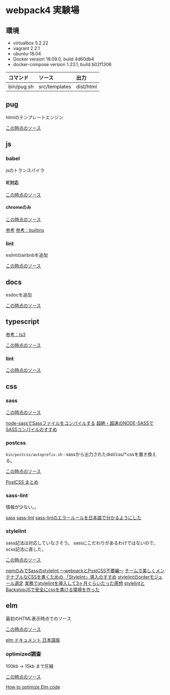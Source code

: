 # webpack4 実験場

## 環境

* virtualbox 5.2.22
* vagrant 2.2.1
* ubuntu-18.04
* Docker version 18.09.0, build 4d60db4
* docker-compose version 1.23.1, build b02f1306

|コマンド|ソース|出力|
|:--|:--|:--|
|bin/pug.sh|src/templates|dist/html|

## pug

htmlのテンプレートエンジン

[この時点のソース](https://github.com/hibohiboo/develop/tree/b52da33ee917a226673ce01629acc242241542e0/tutorial/lesson/webpack/webpack4)  

## js

### babel

jsのトランスパイラ

#### IE対応

[この時点のソース](https://github.com/hibohiboo/develop/tree/d18e14389602e71f79591832968e0a0722f3db80/tutorial/lesson/webpack/webpack4)  


#### chromeのみ

[この時点のソース](https://github.com/hibohiboo/develop/tree/192a01c5e15395a25d422d8105db7ebc0284e208/tutorial/lesson/webpack/webpack4)  


[参考](https://qiita.com/shibukawa/items/19ab5c381bbb2e09d0d9)
[参考：builtins](https://babeljs.io/docs/en/babel-preset-env)

### lint

eslintのairbnbを追加

[この時点のソース](https://github.com/hibohiboo/develop/tree/bd5f0809a4f0ea034a3363ba4570c23d43a1d631/tutorial/lesson/webpack/webpack4)  

## docs

esdocを追加

[この時点のソース](https://github.com/hibohiboo/develop/tree/d2e7e06489f5e52e22ce8d73b87f6912a8f76509/tutorial/lesson/webpack/webpack4)  

## typescript

[参考：ts3](https://qiita.com/vvakame/items/57a0559c45b88b2ae168)


[この時点のソース](https://github.com/hibohiboo/develop/tree/0e31ac98b46a044bfa0150089c91ccf6539299b8/tutorial/lesson/webpack/webpack4)  

### lint

[この時点のソース](https://github.com/hibohiboo/develop/tree/c350a05ad5cef36fdad93817d26bfc3a1263658e/tutorial/lesson/webpack/webpack4)  

## css

### sass
[この時点のソース](https://github.com/hibohiboo/develop/tree/b015d5d66d3c0e1f4b02970687bcfec987852ba9/tutorial/lesson/webpack/webpack4)  

[node-sassでSassファイルをコンパイルする](https://qiita.com/setouchi/items/2f7ae68764abe74934fb)
[超絶・超速のNODE-SASSでSASSコンパイルのすすめ](https://its-office.jp/blog/sass/2018/05/12/node-sass.html)

### postcss

`bin/postcss/autoprefix.sh` : sassから出力されたdist/css/*.cssを置き換える。

[この時点のソース](https://github.com/hibohiboo/develop/tree/b1a0cd64eb5f5041bac8e6ba421ba4809b24e23f/tutorial/lesson/webpack/webpack4)  

[PostCSS まとめ](https://qiita.com/morishitter/items/4a04eb144abf49f41d7d)


### sass-lint
情報が少ない。。

[sass](https://stackoverflow.com/questions/39307087/how-i-should-check-indentation-in-sass-file-with-stylelint)
[sass-lint](https://morizyun.github.io/javascript/node-js-npm-library-sass-lint.html)
[sass-lintのエラールールを日本語で分かるようにした](https://qiita.com/nezurika/items/4cc858ee9ebd6154dd44)

### stylelint

sass記法は対応していなさそう。
sassにこだわりがあるわけではないので、scss記法に直した。

[この時点のソース](https://github.com/hibohiboo/develop/tree/c750f3a4d1ce521851c2d5ad6bef02b9f6d37606/tutorial/lesson/webpack/webpack4)  


[npmのみでSassのstylelint 〜webpackとPostCSS不要編〜](https://qiita.com/pprhr/items/b61f84944e1e869161cc)
[チームで美しくメンテナブルなCSSを書くための 「Stylelint」導入のすすめ](https://www.webprofessional.jp/taking-css-linting-next-level-stylelint/)
[stylelintのorderモジュール選定](https://qiita.com/nabepon/items/4168eae542861cfd69f7)
[実務でstylelintを導入して3ヶ月ぐらいたった感想](https://qiita.com/DesignChips/items/309a8cce0d744f2dfef6)
[stylelintとBackstopJSで安全にcssを書ける環境を作った](https://devblog.thebase.in/entry/2018/06/06/110000)

## elm

最初のHTML表示時点でのソース

[この時点のソース](https://github.com/hibohiboo/develop/tree/7e83836e5b0616363f1e53f6a6d9b9d69947be33/tutorial/lesson/webpack/webpack4)  


[elm ドキュメント 日本語版](https://guide.elm-lang.jp/)

### optimized調査

100kb -> 15kb まで圧縮

[この時点のソース](https://github.com/hibohiboo/develop/tree/7e83836e5b0616363f1e53f6a6d9b9d69947be33/tutorial/lesson/webpack/webpack4)  

[How to optimize Elm code](https://elm-lang.org/0.19.0/optimize)

